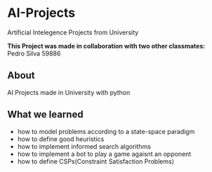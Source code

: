 # AI-Projects
Artificial Intelegence Projects from University

**This Project was made in collaboration with two other classmates:**<br>
Pedro Silva 59886<br>

## About
AI Projects made in University with python

## What we learned
  - how to model problems according to a state-space paradigm
  - how to define good heuristics
  - how to implement informed search algorithms
  - how to implement a bot to play a game agaisnt an opponent
  - how to define CSPs(Constraint Satisfaction Problems)
